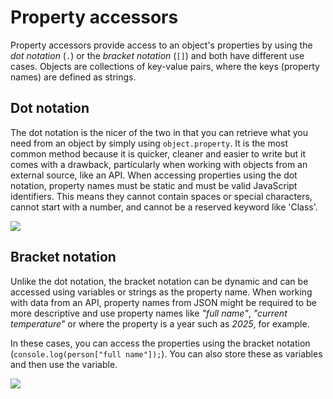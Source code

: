 # Property accessors

Property accessors provide access to an object's properties by using the <i>dot notation</i> (<code>.</code>) or the <i>bracket notation</i> (<code>[]</code>) and both have different use cases.
Objects are collections of key-value pairs, where the keys (property names) are defined as strings.

## Dot notation

The dot notation is the nicer of the two in that you can retrieve what you need from an object by simply using <code>object.property</code>. It is the most common method because it is quicker, cleaner and easier to write but it comes with a drawback, particularly when working with objects from an external source, like an API.
When accessing properties using the dot notation, property names must be static and must be valid JavaScript identifiers. This means they cannot contain spaces or special characters, cannot start with a number, and cannot be a reserved keyword like 'Class'.

![](/assets/dot-notation.png)

## Bracket notation

Unlike the dot notation, the bracket notation can be dynamic and can be accessed using variables or strings as the property name. When working with data from an API, property names from JSON might be required to be more descriptive and use property names like <i>"full name"</i>, <i>"current temperature"</i> or where the property is a year such as <i>2025</i>, for example.

In these cases, you can access the properties using the bracket notation (<code>console.log(person["full name"]);</code>). You can also store these as variables and then use the variable.

![](/assets/bracket-notation.png)
